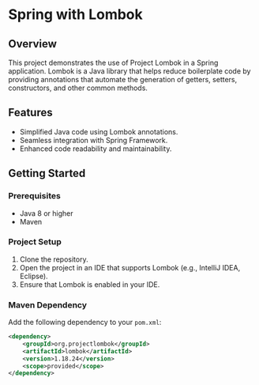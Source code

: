 # Spring with Lombok

## Overview
This project demonstrates the use of Project Lombok in a Spring application. Lombok is a Java library that helps reduce boilerplate code by providing annotations that automate the generation of getters, setters, constructors, and other common methods.

## Features
- Simplified Java code using Lombok annotations.
- Seamless integration with Spring Framework.
- Enhanced code readability and maintainability.

## Getting Started

### Prerequisites
- Java 8 or higher
- Maven

### Project Setup
1. Clone the repository.
2. Open the project in an IDE that supports Lombok (e.g., IntelliJ IDEA, Eclipse).
3. Ensure that Lombok is enabled in your IDE.

### Maven Dependency
Add the following dependency to your `pom.xml`:

```xml
<dependency>
    <groupId>org.projectlombok</groupId>
    <artifactId>lombok</artifactId>
    <version>1.18.24</version>
    <scope>provided</scope>
</dependency>
